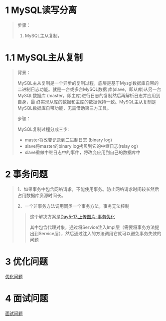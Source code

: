 # 1 MySQL读写分离

> 步骤： 
>
> 1. MySQL主从复制，

# 1.1 MySQL主从复制

> 背景： 
>
> MySQL主从复制是一个异步的复制过程，底层是基于Mysgl数据库自带的二进制日志功能。就是一台或多台MySQL数据
> 库(slave，即从库)从另一台MySQL数据库 (master，即主库)进行日志的复制然后再解析日志并应用到自身，最
> 终实现从库的数据和主库的数据保持一致。MySQL主从复制是MySQL数据库自带功能，无需借助第三方工具。
>
> 步骤：
>
> MySQL复制过程分成三步:
>
> - master将改变记录到二进制日志 (binary log)
> - slave将master的binary log拷贝到它的中继日志(relay og)
> - slave重做中继日志中的事件，将改变应用到自己的数据库中



# 2 事务问题

> 1、如果事务中包含网络请求，不能使用事务。防止网络请求时间较长然后占用数据库资源时间长。
>
> 2、一个非事务方法调用同类一个事务方法，事务无法控制
>
> > 这个解决方案是[Day5-17.上传图片-事务优化](https://www.bilibili.com/video/BV1j8411N7Bm?p=68)
> >
> > 其中包含代理对象，通过将Service注入Impl层（需要将事务方法提出到Service层），然后通过注入的方法调用它就可以避免事务失效的问题


# 3 优化问题
[优化问题](./优化问题)


# 4 面试问题
[面试问题](./面试问题)